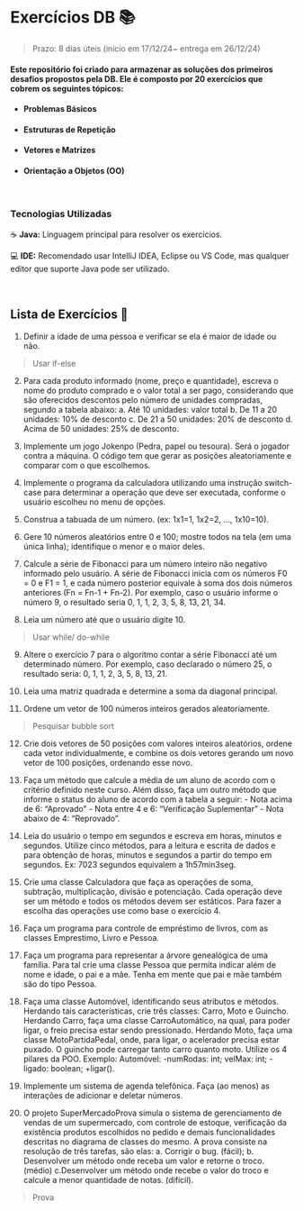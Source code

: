 # Exercícios DB 📚
> Prazo: 8 dias úteis (início em 17/12/24~ entrega em 26/12/24)
#### Este repositório foi criado para armazenar as soluções dos primeiros desafios propostos pela DB. Ele é composto por 20 exercícios que cobrem os seguintes tópicos: 


- #### Problemas Básicos

- #### Estruturas de Repetição

- #### Vetores e Matrizes

- #### Orientação a Objetos (OO)

<br>

### Tecnologias Utilizadas

☕ **Java:** Linguagem principal para resolver os exercícios.

💻 **IDE:** Recomendado usar IntelliJ IDEA, Eclipse ou VS Code, mas qualquer editor que suporte Java pode ser utilizado.

<br>

## Lista de Exercícios 📃

1. Definir a idade de uma pessoa e verificar se ela é maior de idade ou não.
  > Usar if-else
2. Para cada produto informado (nome, preço e quantidade), escreva o nome do produto comprado e o valor total a ser pago, considerando que são oferecidos descontos pelo número de unidades compradas, segundo a tabela abaixo: a. Até 10 unidades: valor total b. De 11 a 20 unidades: 10% de desconto c. De 21 a 50 unidades: 20% de desconto d. Acima de 50 unidades: 25% de desconto.

3. Implemente um jogo Jokenpo (Pedra, papel ou tesoura). Será o jogador contra a máquina. O código tem que gerar as posições aleatoriamente e comparar com o que escolhemos.

4. Implemente o programa da calculadora utilizando uma instrução switch-case para determinar a operação que deve ser executada, conforme o usuário escolheu no menu de opções.

5. Construa a tabuada de um número. (ex: 1x1=1, 1x2=2, ..., 1x10=10).

6. Gere 10 números aleatórios entre 0 e 100; mostre todos na tela (em uma única linha); identifique o menor e o maior deles.

7. Calcule a série de Fibonacci para um número inteiro não negativo informado pelo usuário. A série de Fibonacci inicia com os números F0 = 0 e F1 = 1, e cada número posterior equivale à soma dos dois números anteriores (Fn = Fn-1 + Fn-2). Por exemplo, caso o usuário informe o número 9, o resultado seria 0, 1, 1, 2, 3, 5, 8, 13, 21, 34.

8. Leia um número até que o usuário digite 10.
> Usar while/ do-while
9. Altere o exercício 7 para o algoritmo contar a série Fibonacci até um determinado número. Por exemplo, caso declarado o número 25, o resultado seria: 0, 1, 1, 2, 3, 5, 8, 13, 21.

10. Leia uma matriz quadrada e determine a soma da diagonal principal.

11. Ordene um vetor de 100 números inteiros gerados aleatoriamente.
> Pesquisar bubble sort
12. Crie dois vetores de 50 posições com valores inteiros aleatórios, ordene cada vetor individualmente, e combine os dois vetores gerando um novo vetor de 100 posições, ordenando esse novo.

13. Faça um método que calcule a média de um aluno de acordo com o critério definido neste curso. Além disso, faça um outro método que informe o status do aluno de acordo com a tabela a seguir: - Nota acima de 6: “Aprovado” - Nota entre 4 e 6: “Verificação Suplementar” - Nota abaixo de 4: “Reprovado”.

14. Leia do usuário o tempo em segundos e escreva em horas, minutos e segundos. Utilize cinco métodos, para a leitura e escrita de dados e para obtenção de horas, minutos e segundos a partir do tempo em segundos. Ex: 7023 segundos equivalem a 1h57min3seg.

15. Crie uma classe Calculadora que faça as operações de soma, subtração, multiplicação, divisão e potenciação. Cada operação deve ser um método e todos os métodos devem ser estáticos. Para fazer a escolha das operações use como base o exercício 4.

16. Faça um programa para controle de empréstimo de livros, com as classes Emprestimo, Livro e Pessoa.

17. Faça um programa para representar a árvore genealógica de uma família. Para tal crie uma classe Pessoa que permita indicar além de nome e idade, o pai e a mãe. Tenha em mente que pai e mãe também são do tipo Pessoa.

18. Faça uma classe Automóvel, identificando seus atributos e métodos. Herdando tais características, crie três classes: Carro, Moto e Guincho. Herdando Carro, faça uma classe CarroAutomático, na qual, para poder ligar, o freio precisa estar sendo pressionado. Herdando Moto, faça uma classe MotoPartidaPedal, onde, para ligar, o acelerador precisa estar puxado. O guincho pode carregar tanto carro quanto moto. Utilize os 4 pilares da POO. Exemplo: Automóvel: -numRodas: int; velMax: int; -ligado: boolean; +ligar().

19. Implemente um sistema de agenda telefônica. Faça (ao menos) as interações de adicionar e deletar números.

20. O projeto SuperMercadoProva simula o sistema de gerenciamento de vendas de um supermercado, com controle de  estoque, verificação da existência produtos escolhidos no pedido e demais funcionalidades descritas no diagrama de classes do mesmo. A prova consiste na resolução de três tarefas, são elas: a. Corrigir o bug. (fácil); b. Desenvolver um método onde receba um valor e retorne o troco. (médio) c.Desenvolver um método onde recebe o valor do troco e calcule a menor quantidade de notas. (difícil).
> Prova

